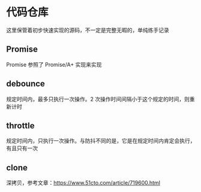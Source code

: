 # 代码仓库

这里保管着初步快速实现的源码，不一定是完整无暇的，单纯练手记录

## Promise

Promise 参照了 Promise/A+ 实现来实现

## debounce

规定时间内，最多只执行一次操作。2 次操作时间间隔小于这个规定的时间，则重新计时

## throttle

规定时间内，只执行一次操作。与防抖不同的是，它是在规定时间内肯定会执行，有且只有一次

## clone

深拷贝，参考文章：https://www.51cto.com/article/719600.html
